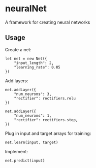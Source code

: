 
# neuralNet

A framework for creating neural networks

## Usage

Create a net:

```
let net = new Net({
    "input_length": 2,
    "learning_rate": 0.05
})
```

Add layers:

```
net.addLayer({
    "num_neurons": 3,
    "rectifier": rectifiers.relu
})

net.addLayer({
    "num_neurons": 1,
    "rectifier": rectifiers.step,
})
```

Plug in input and target arrays for training:

```
net.learn(input, target)
```

Implement:

```
net.predict(input)
```
